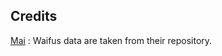 ## Credits
[Mai](https://github.com/maisans-maid/Mai) : Waifus data are taken from their repository.
